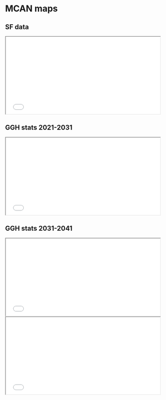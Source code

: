 # MCAN maps

## SF data

<iframe src="map.html" height="250" width="500"></iframe>

## GGH stats 2021-2031

<iframe src="ggh_stats_2131.html" height="250" width="500"></iframe>

## GGH stats 2031-2041

<iframe src="ggh_stats_3141.html" height="250" width="500"></iframe>
<iframe src="ggh_stats_3141_shp.html" height="250" width="500"></iframe>
